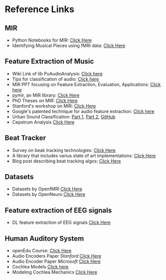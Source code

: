 # Reference Links

## MIR 
- Python Notebooks for MIR: [Click Here](https://musicinformationretrieval.com/)
- Identifying Musical Pieces using fMRI data: [Click Here](https://www.nature.com/articles/s41598-018-20732-3)
## Feature Extraction of Music
- Wiki Link of lib PuAudioAnalysis: [Click here](https://github.com/tyiannak/pyAudioAnalysis/wiki/3.-Feature-Extraction)
- Tips for classification of audio: [Click here](http://www.nyu.edu/classes/bello/ACA_files/8-classification.pdf)
- MIR PPT focusing on Feature Extraction, Evaluation, Applications: [Click here](http://www.ifs.tuwien.ac.at/~schindler/lectures/IR_VU_SS2010-MIR_pt2-TL%20(Alex)%202013.pdf)
- pymir, an MIR library: [Click Here](https://github.com/jsawruk/pymir)
- PhD Theses on MIR: [Click Here](http://www.pampalk.at/mir-phds/)
- Stanford's workshop on MIR: [Click Here](https://github.com/sabSAThai/stanford-mir)
- Google's patented technique for audio feature extraction: [Click here](https://patentimages.storage.googleapis.com/34/0e/d1/9a54c7528cf8ad/US7091409.pdf)
- Urban Sound Classification: [Part 1](http://aqibsaeed.github.io/2016-09-03-urban-sound-classification-part-1/), [Part 2](http://aqibsaeed.github.io/2016-09-24-urban-sound-classification-part-2/), [GitHub](https://github.com/aqibsaeed/Urban-Sound-Classification) 
- Cepstrum Analysis [Click Here](http://research.cs.tamu.edu/prism/lectures/sp/l9.pdf)
## Beat Tracker
- Survey on beak tracking technologies: [Click Here](https://musicinformationretrieval.wordpress.com/2017/02/06/audio-beat-tracking-state-of-the-art/)
- A library that includes varius state of art implementations:  [Click Here](https://github.com/CPJKU/madmom)
- Blog post describing beat tracking algos: [Click Here](https://www.analyticsvidhya.com/blog/2018/02/audio-beat-tracking-for-music-information-retrieval/)


## Datasets
- Datasets by OpenfMRI [Click Here](https://legacy.openfmri.org/dataset/)
- Datasets by OpenNeuro [Click Here](https://openneuro.org/public/datasets)
 

## Feature extraction of EEG signals
- DL feature extraction of EEG signals [Click Here](https://arxiv.org/pdf/1511.04306.pdf)


## Human Auditory System
- openEdu Course: [Click Here](http://www.open.edu/openlearn/ocw/mod/oucontent/view.php?id=2577&printable=1)
- Audio Encoders Paper _Stanford_ [Click Here](http://citeseerx.ist.psu.edu/viewdoc/download?doi=10.1.1.142.5692&rep=rep1&type=pdf)
- Audio Encoder Paper _Microsoft_ [Click Here](http://citeseerx.ist.psu.edu/viewdoc/download?doi=10.1.1.84.2230&rep=rep1&type=pdf) 
- Cochlea Models [Click here](https://github.com/mrkrd/cochlea)
- Modeling Cochlea Mechanics [Click Here](https://www.hindawi.com/journals/bmri/2014/150637/)